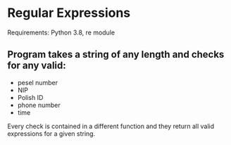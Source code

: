 # Regular Expressions

Requirements: Python 3.8, re module

## Program takes a string of any length and checks for any valid:
- pesel number
- NIP
- Polish ID
- phone number
- time

Every check is contained in a different function and they return all valid expressions for a given string.


